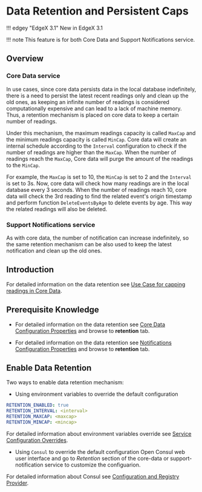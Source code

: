 # Data Retention and Persistent Caps

!!! edgey "EdgeX 3.1"
    New in EdgeX 3.1

!!! note
    This feature is for both Core Data and Support Notifications service.

## Overview

### Core Data service
In use cases, since core data persists data in the local database indefinitely, there is a need to persist the latest recent readings only and clean up the old ones, as keeping an infinite number of readings is considered computationally expensive and can lead to a lack of machine memory. Thus, a retention mechanism is placed on core data to keep a certain number of readings.

Under this mechanism, the maximum readings capacity is called <code>MaxCap</code> and the minimum readings capacity is called <code>MinCap</code>. Core data will create an internal schedule according to the <code>Interval</code> configuration to check if the number of readings are higher than the <code>MaxCap</code>. When the number of readings reach the <code>MaxCap</code>, Core data will purge the amount of the readings to the <code>MinCap</code>.

For example, the <code>MaxCap</code> is set to 10, the <code>MinCap</code> is set to 2 and the <code>Interval</code> is set to 3s. Now, core data will check how many readings are in the local database every 3 seconds. When the number of readings reach 10, core data will check the 3rd reading to find the related event's origin timestamp and perform function <code>DeleteEventsByAge</code> to delete events by age. This way the related readings will also be deleted.

### Support Notifications service
As with core data, the number of notification can increase indefinitely, so the same retention mechanism can be also used to keep the latest notification and clean up the old ones. 

## Introduction

For detailed information on the data retention see [Use Case for capping readings in Core Data](../design/ucr/Core-Data-Retention.md).

## Prerequisite Knowledge

- For detailed information on the data retention see [Core Data Configuration Properties](../microservices/core/data/Configuration.md) and browse to **retention** tab.

- For detailed information on the data retention see [Notifications Configuration Properties](../microservices/support/notifications/Ch-AlertsNotifications.md#configuration-properties) and browse to **retention** tab.

## Enable Data Retention
Two ways to enable data retention mechanism:

- Using environment variables to override the default configuration
```yaml
RETENTION_ENABLED: true 
RETENTION_INTERVAL: <interval>  
RETENTION_MAXCAP: <maxcap>
RETENTION_MINCAP: <mincap>  
```

For detailed information about environment variables override see [Service Configuration Overrides](../microservices/configuration/CommonEnvironmentVariables.md#service-configuration-overrides).

- Using <code>Consul</code> to override the default configuration
Open Consul web user interface and go to *Retention* section of the core-data or support-notification service to customize the configuarion.

For detailed information about Consul see [Configuration and Registry Provider](../microservices/configuration/ConfigurationAndRegistry.md#web-user-interface).
